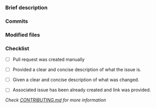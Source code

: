 ### Brief description


<!-- Write you description here -->


### Commits
<!-- Diff commits -->


### Modified files
<!-- Diff files -->


### Checklist
* [ ] Pull request was created manually
* [ ] Provided a clear and concise description of what the issue is.
* [ ] Given a clear and concise description of what was changed.
* [ ] Associated issue has been already created and link was provided.


*Check [CONTRIBUTING.md](https://github.com/devops-infra/.github/blob/master/CONTRIBUTING.md) for more information*
